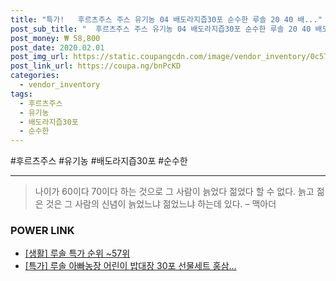 ```yaml
--- 
title: "특가!   후르츠주스 주스 유기농 04 배도라지즙30포 순수한 루솔 20 40 배..." 
post_sub_title: "  후르츠주스 주스 유기농 04 배도라지즙30포 순수한 루솔 20 40 배도라지즙 20포" 
post_money: ₩ 58,800 
post_date: 2020.02.01 
post_img_url: https://static.coupangcdn.com/image/vendor_inventory/0c57/c140077657675f7360e078535e562f91e62cca018df8937de374d7170515.png 
post_link_url: https://coupa.ng/bnPcKD 
categories: 
  - vendor_inventory 
tags: 
  - 후르츠주스 
  - 유기농 
  - 배도라지즙30포 
  - 순수한 
--- 
```

  #후르츠주스 #유기농 #배도라지즙30포 #순수한 
<hr> 

> 나이가 60이다 70이다 하는 것으로 그 사람이 늙었다 젊었다 할 수 없다. 늙고 젊은 것은 그 사람의 신념이 늙었느냐 젊었느냐 하는데 있다. – 맥아더 


### POWER LINK

* <a href="https://blog.naver.com/sakai111/221792012845" target="_blank"> [생활] 루솔 특가 순위 ~57위</a>
* <a href="https://blog.naver.com/santokki14/221792207478" target="_blank">[특가] 루솔 아빠농장 어린이 밥대장 30포 선물세트 홍삼...</a>
